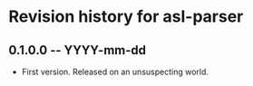 # Revision history for asl-parser

## 0.1.0.0 -- YYYY-mm-dd

* First version. Released on an unsuspecting world.
